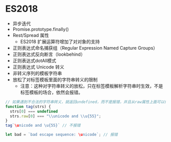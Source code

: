 # ES2018

- 异步迭代
- Promise.prototype.finally()
- Rest/Spread 属性
  - ES2018 扩展运算符增加了对对象的支持
- 正则表达式命名捕获组（Regular Expression Named Capture Groups）
- 正则表达式反向断言（lookbehind）
- 正则表达式dotAll模式
- 正则表达式 Unicode 转义
- 非转义序列的模板字符串
- 放松了对标签模板里面的字符串转义的限制
  - 注意：这种对字符串转义的放松，只在标签模板解析字符串时生效，不是标签模板的场合，依然会报错。


```js
// 如果遇到不合法的字符串转义，就返回undefined，而不是报错，并且从raw属性上面可以得到原始字符串。
function tag(strs) {
  strs[0] === undefined
  strs.raw[0] === "\\unicode and \\u{55}";
}
tag`\unicode and \u{55}` // 不报错

let bad = `bad escape sequence: \unicode`; // 报错
```
